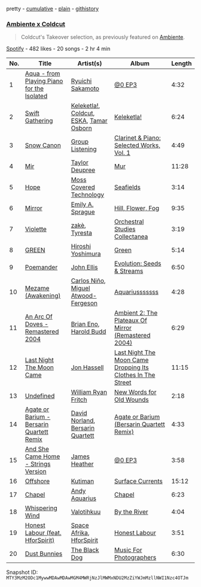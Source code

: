 pretty - [cumulative](/playlists/cumulative/37i9dQZF1DX8ZQoKVKhqln.md) - [plain](/playlists/plain/37i9dQZF1DX8ZQoKVKhqln) - [githistory](https://github.githistory.xyz/mackorone/spotify-playlist-archive/blob/main/playlists/plain/37i9dQZF1DX8ZQoKVKhqln)

### [Ambiente x Coldcut](https://open.spotify.com/playlist/37i9dQZF1DX8ZQoKVKhqln)

> Coldcut's Takeover selection, as previously featured on <a href="spotify:user:spotify:playlist:37i9dQZF1DX9c7yCloFHHL">Ambiente</a>.

[Spotify](https://open.spotify.com/user/spotify) - 482 likes - 20 songs - 2 hr 4 min

| No. | Title | Artist(s) | Album | Length |
|---|---|---|---|---|
| 1 | [Aqua \- from Playing Piano for the Isolated](https://open.spotify.com/track/7eoKT5hry7dsZZ8JszbN6y) | [Ryuichi Sakamoto](https://open.spotify.com/artist/1tcgfoMTT1szjUeaikxRjA) | [@0 EP3](https://open.spotify.com/album/36ry6OLPgVNFDj7Vx1HCjv) | 4:32 |
| 2 | [Swift Gathering](https://open.spotify.com/track/0EizsVwsA4ABOtMXMS5REX) | [Keleketla!](https://open.spotify.com/artist/7jIuM7cuEe0bBfoNhISVXU), [Coldcut](https://open.spotify.com/artist/5wnhqlZzXIq8aO9awQO2ND), [ESKA](https://open.spotify.com/artist/6pBfwu2Yt96wWprf96vhpg), [Tamar Osborn](https://open.spotify.com/artist/6HdadX6rv2g0EWghE5KkPj) | [Keleketla!](https://open.spotify.com/album/0sqETr5mwDf494FaWzjnGD) | 6:24 |
| 3 | [Snow Canon](https://open.spotify.com/track/7c4BrwUPbpKWpTWISpPOcp) | [Group Listening](https://open.spotify.com/artist/1dYBVjbhVOu9Y4mmxDCPoe) | [Clarinet & Piano: Selected Works, Vol\. 1](https://open.spotify.com/album/1Og9tQJXutnIGZlZJrqVvM) | 4:49 |
| 4 | [Mir](https://open.spotify.com/track/3wyNQNDrg9ntkIZe6RaO4v) | [Taylor Deupree](https://open.spotify.com/artist/4X3dUbGsTpVH6EbxtWnj6T) | [Mur](https://open.spotify.com/album/15liRgZ2vwwF9UuCyF4WKL) | 11:28 |
| 5 | [Hope](https://open.spotify.com/track/3s8So5vjHfoNqg485pLatQ) | [Moss Covered Technology](https://open.spotify.com/artist/6HFnyRY6gI7JSXJENeJLTd) | [Seafields](https://open.spotify.com/album/4ZKpcRya5XM5USp8FrSWSq) | 3:14 |
| 6 | [Mirror](https://open.spotify.com/track/2S4TjDCuFEqewoBxzW2VYd) | [Emily A\. Sprague](https://open.spotify.com/artist/3GeWutjuNRg9uRqiIejRT9) | [Hill, Flower, Fog](https://open.spotify.com/album/4kUoHjxVlyhhTnmSwM47ol) | 9:35 |
| 7 | [Violette](https://open.spotify.com/track/5zlrVbeDcSWQRnX6QM88aA) | [zakè](https://open.spotify.com/artist/22becwc1PhY3lSxHM3YThr), [Tyresta](https://open.spotify.com/artist/0HgueusJAiyVI6iQPSFquL) | [Orchestral Studies Collectanea](https://open.spotify.com/album/4dFXejeA9c9P8wWpP4jiEM) | 3:19 |
| 8 | [GREEN](https://open.spotify.com/track/6RPQdkI8t1eaG2abymrYVK) | [Hiroshi Yoshimura](https://open.spotify.com/artist/1DGpHnPOpMYY780hcQHmPB) | [Green](https://open.spotify.com/album/07KJ48Y7pbXvz3Q4H44GZl) | 5:14 |
| 9 | [Poemander](https://open.spotify.com/track/1ajcoXnHEoQbRyfMlEAGBb) | [John Ellis](https://open.spotify.com/artist/4rFHlpdKQUsvRYXbpoffXQ) | [Evolution: Seeds & Streams](https://open.spotify.com/album/3dDGq4AsCmgx1veAiJwrJt) | 6:50 |
| 10 | [Mezame \(Awakening\)](https://open.spotify.com/track/6J4s7Knu8oeAFycxXQnx0X) | [Carlos Niño](https://open.spotify.com/artist/55Ox89YvyME4t8bYTIJsRu), [Miguel Atwood\-Fergeson](https://open.spotify.com/artist/0BQ125YvIGlDqYwWcAicoQ) | [Aquariusssssss](https://open.spotify.com/album/52NZlBAaMGLlJxxB8Gb5ui) | 4:28 |
| 11 | [An Arc Of Doves \- Remastered 2004](https://open.spotify.com/track/244AfRQzVwSOzkkRHGPWge) | [Brian Eno](https://open.spotify.com/artist/7MSUfLeTdDEoZiJPDSBXgi), [Harold Budd](https://open.spotify.com/artist/3uOCouLFR4bVx0XeiQJSbl) | [Ambient 2: The Plateaux Of Mirror \(Remastered 2004\)](https://open.spotify.com/album/5ma9r5NFV0poevmydI2qgO) | 6:29 |
| 12 | [Last Night The Moon Came](https://open.spotify.com/track/7EVB8TpxzTh6llHIcPANAi) | [Jon Hassell](https://open.spotify.com/artist/5kNZV33crEsk2IMZMJ8bOQ) | [Last Night The Moon Came Dropping Its Clothes In The Street](https://open.spotify.com/album/6p97ys8xZeV60gh427TwMz) | 11:15 |
| 13 | [Undefined](https://open.spotify.com/track/3l3Wh4KRKll7nFdpCFfDe5) | [William Ryan Fritch](https://open.spotify.com/artist/4uKt0y4zMxjivxkjDsT3gl) | [New Words for Old Wounds](https://open.spotify.com/album/7v1e4jHG8B86JeLsyQvmyc) | 2:18 |
| 14 | [Agate or Barium \- Bersarin Quartett Remix](https://open.spotify.com/track/3xyFu3aZJo8tCVQvUI2PbB) | [David Norland](https://open.spotify.com/artist/74X47hyqQNSYXLNIZtUmu1), [Bersarin Quartett](https://open.spotify.com/artist/1Qj0OFQUlN7VmkMaD1mPMi) | [Agate or Barium \(Bersarin Quartett Remix\)](https://open.spotify.com/album/7vDrQB6jGV67GcNQYX0fIZ) | 4:33 |
| 15 | [And She Came Home \- Strings Version](https://open.spotify.com/track/2iJFn6AhLd0NHUiIOvnKto) | [James Heather](https://open.spotify.com/artist/7GMpkbegUlL4UvUe5w47zu) | [@0 EP3](https://open.spotify.com/album/36ry6OLPgVNFDj7Vx1HCjv) | 3:58 |
| 16 | [Offshore](https://open.spotify.com/track/4ED1r1V1kA5BGmTTYc4nf2) | [Kutiman](https://open.spotify.com/artist/0sDJfnuudhMaEmFPvALK2e) | [Surface Currents](https://open.spotify.com/album/53keOu4yvXslAYXogXGtTf) | 15:12 |
| 17 | [Chapel](https://open.spotify.com/track/73OviuwhAgaaMB7y3iibYh) | [Andy Aquarius](https://open.spotify.com/artist/3nH50r7bwZJdvvW2mw0DpI) | [Chapel](https://open.spotify.com/album/3sG7jKBT0I50c9ilFXUuET) | 6:23 |
| 18 | [Whispering Wind](https://open.spotify.com/track/4sV8Xi1vPf4p6ILk6g6gJo) | [Valotihkuu](https://open.spotify.com/artist/0OylZQzS2T7iRxTUzvdnhL) | [By the River](https://open.spotify.com/album/2XxkxuDG1NmPw1kGF8qyAp) | 4:04 |
| 19 | [Honest Labour \(feat\. HforSpirit\)](https://open.spotify.com/track/3reCdVXmx9UVQlLhzqAh8H) | [Space Afrika](https://open.spotify.com/artist/6cU1HCzqStKzT3NUuaaCO5), [HforSpirit](https://open.spotify.com/artist/3EFHV7IDQxHCNlFljVrMUu) | [Honest Labour](https://open.spotify.com/album/7Cr6BDi4l08zU8OCKC74Cq) | 3:51 |
| 20 | [Dust Bunnies](https://open.spotify.com/track/1uG8DEmAZnIVTkjnKdM2bP) | [The Black Dog](https://open.spotify.com/artist/7qdsk0UXx2jCX7jbp6rxeq) | [Music For Photographers](https://open.spotify.com/album/6XeL6PInmZHGz0mvxlRoAM) | 6:30 |

Snapshot ID: `MTY3MzM2ODc1MywwMDAwMDAwMGM4MWRjNzJlMWMxNDU2MzZiYWJmMzllNWI1Nzc4OTJm`
